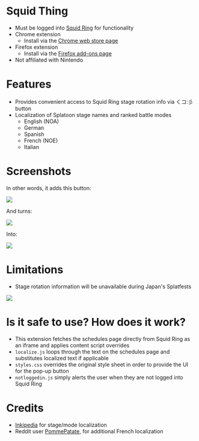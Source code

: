 # Squid Thing

- Must be logged into [Squid Ring](https://splatoon.nintendo.net/) for functionality
- Chrome extension
  - Install via the [Chrome web store page](https://chrome.google.com/webstore/detail/squid-thing/acladlefcbpicihheonbnonmgdemeoco)
- Firefox extension
  - Install via the [Firefox add-ons page](https://addons.mozilla.org/en-US/firefox/addon/squid-thing/)
- Not affiliated with Nintendo

# Features

- Provides convenient access to Squid Ring stage rotation info via くコ:彡 button
- Localization of Splatoon stage names and ranked battle modes
  - English (NOA)
  - German
  - Spanish
  - French (NOE)
  - Italian

# Screenshots

In other words, it adds this button:

![](https://i.imgur.com/MHH2MkZ.gif)

And turns:

![](https://i.imgur.com/4UwMpLC.gif)

Into:

![](https://i.imgur.com/M9TcEiY.gif)

# Limitations

- Stage rotation information will be unavailable during Japan's Splatfests

![](https://i.imgur.com/A03GVFK.gif)

# Is it safe to use? How does it work?

- This extension fetches the schedules page directly from Squid Ring as an iframe and applies content script overrides
- `localize.js` loops through the text on the schedules page and substitutes localized text if applicable
- `styles.css` overrides the original style sheet in order to provide the UI for the pop-up button
- `notloggedin.js` simply alerts the user when they are not logged into Squid Ring

# Credits

- [Inkipedia](http://splatoonwiki.org/wiki/Main_Page) for stage/mode localization
- Reddit user [PommePatate](https://www.reddit.com/r/SplatoonMeta/comments/3hakjy/i_made_a_chrome_extension_that_displays_current/cu5suad), for additional French localization
